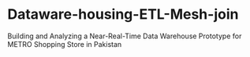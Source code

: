 # Dataware-housing-ETL-Mesh-join
Building and Analyzing a Near-Real-Time Data Warehouse Prototype for METRO Shopping Store in Pakistan
